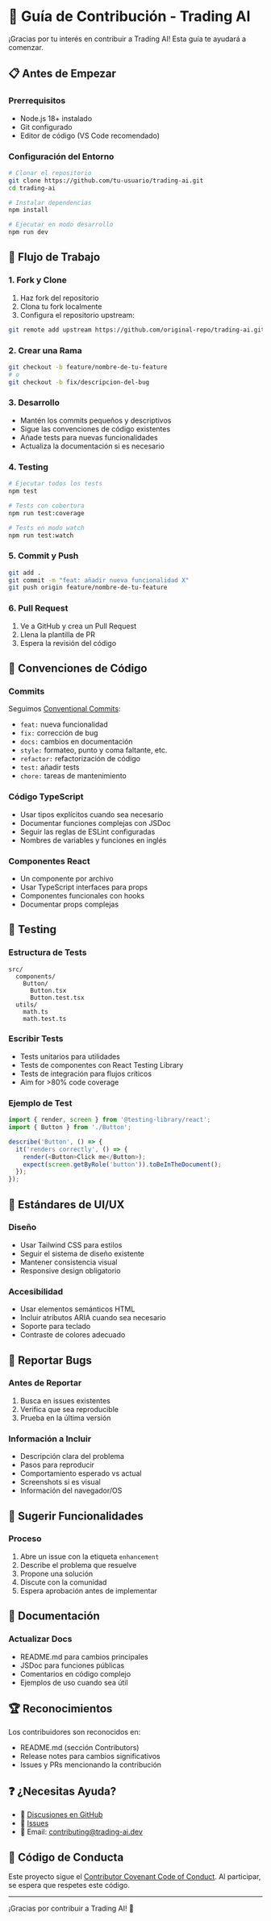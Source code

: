 
# 🤝 Guía de Contribución - Trading AI

¡Gracias por tu interés en contribuir a Trading AI! Esta guía te ayudará a comenzar.

## 📋 Antes de Empezar

### Prerrequisitos
- Node.js 18+ instalado
- Git configurado
- Editor de código (VS Code recomendado)

### Configuración del Entorno
```bash
# Clonar el repositorio
git clone https://github.com/tu-usuario/trading-ai.git
cd trading-ai

# Instalar dependencias
npm install

# Ejecutar en modo desarrollo
npm run dev
```

## 🔄 Flujo de Trabajo

### 1. Fork y Clone
1. Haz fork del repositorio
2. Clona tu fork localmente
3. Configura el repositorio upstream:
```bash
git remote add upstream https://github.com/original-repo/trading-ai.git
```

### 2. Crear una Rama
```bash
git checkout -b feature/nombre-de-tu-feature
# o
git checkout -b fix/descripcion-del-bug
```

### 3. Desarrollo
- Mantén los commits pequeños y descriptivos
- Sigue las convenciones de código existentes
- Añade tests para nuevas funcionalidades
- Actualiza la documentación si es necesario

### 4. Testing
```bash
# Ejecutar todos los tests
npm test

# Tests con cobertura
npm run test:coverage

# Tests en modo watch
npm run test:watch
```

### 5. Commit y Push
```bash
git add .
git commit -m "feat: añadir nueva funcionalidad X"
git push origin feature/nombre-de-tu-feature
```

### 6. Pull Request
1. Ve a GitHub y crea un Pull Request
2. Llena la plantilla de PR
3. Espera la revisión del código

## 📝 Convenciones de Código

### Commits
Seguimos [Conventional Commits](https://www.conventionalcommits.org/):
- `feat:` nueva funcionalidad
- `fix:` corrección de bug
- `docs:` cambios en documentación
- `style:` formateo, punto y coma faltante, etc.
- `refactor:` refactorización de código
- `test:` añadir tests
- `chore:` tareas de mantenimiento

### Código TypeScript
- Usar tipos explícitos cuando sea necesario
- Documentar funciones complejas con JSDoc
- Seguir las reglas de ESLint configuradas
- Nombres de variables y funciones en inglés

### Componentes React
- Un componente por archivo
- Usar TypeScript interfaces para props
- Componentes funcionales con hooks
- Documentar props complejas

## 🧪 Testing

### Estructura de Tests
```
src/
  components/
    Button/
      Button.tsx
      Button.test.tsx
  utils/
    math.ts
    math.test.ts
```

### Escribir Tests
- Tests unitarios para utilidades
- Tests de componentes con React Testing Library
- Tests de integración para flujos críticos
- Aim for >80% code coverage

### Ejemplo de Test
```typescript
import { render, screen } from '@testing-library/react';
import { Button } from './Button';

describe('Button', () => {
  it('renders correctly', () => {
    render(<Button>Click me</Button>);
    expect(screen.getByRole('button')).toBeInTheDocument();
  });
});
```

## 🎨 Estándares de UI/UX

### Diseño
- Usar Tailwind CSS para estilos
- Seguir el sistema de diseño existente
- Mantener consistencia visual
- Responsive design obligatorio

### Accesibilidad
- Usar elementos semánticos HTML
- Incluir atributos ARIA cuando sea necesario
- Soporte para teclado
- Contraste de colores adecuado

## 🐛 Reportar Bugs

### Antes de Reportar
1. Busca en issues existentes
2. Verifica que sea reproducible
3. Prueba en la última versión

### Información a Incluir
- Descripción clara del problema
- Pasos para reproducir
- Comportamiento esperado vs actual
- Screenshots si es visual
- Información del navegador/OS

## 🚀 Sugerir Funcionalidades

### Proceso
1. Abre un issue con la etiqueta `enhancement`
2. Describe el problema que resuelve
3. Propone una solución
4. Discute con la comunidad
5. Espera aprobación antes de implementar

## 📖 Documentación

### Actualizar Docs
- README.md para cambios principales
- JSDoc para funciones públicas
- Comentarios en código complejo
- Ejemplos de uso cuando sea útil

## 🏆 Reconocimientos

Los contribuidores son reconocidos en:
- README.md (sección Contributors)
- Release notes para cambios significativos
- Issues y PRs mencionando la contribución

## ❓ ¿Necesitas Ayuda?

- 💬 [Discusiones en GitHub](https://github.com/repo/discussions)
- 🐛 [Issues](https://github.com/repo/issues)
- 📧 Email: contributing@trading-ai.dev

## 📜 Código de Conducta

Este proyecto sigue el [Contributor Covenant Code of Conduct](CODE_OF_CONDUCT.md). Al participar, se espera que respetes este código.

---

¡Gracias por contribuir a Trading AI! 🎉
